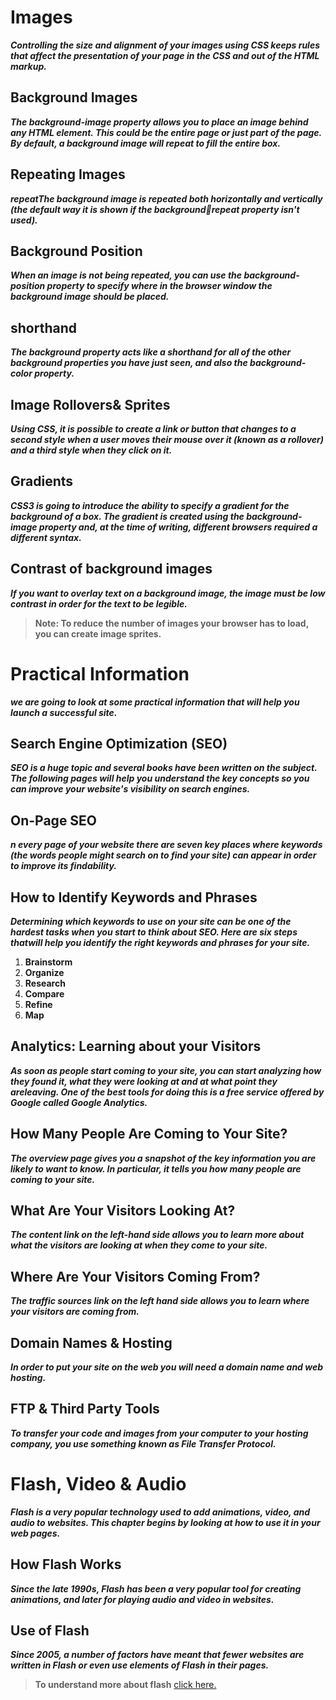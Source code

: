 # Images
***Controlling the size and alignment of your images using CSS keeps rules that affect the presentation of your page in the CSS and out of the HTML markup.***

## Background Images
***The background-image property allows you to place an image behind any HTML element. This could be the entire page or just part of the page. By default, a background image will repeat to fill the entire box.***

## Repeating Images
***repeatThe background image is repeated both horizontally and vertically (the default way it is shown if the backgroundrepeat property isn't used).***

## Background Position
***When an image is not being repeated, you can use the background-position property to specify where in the browser window the background image should be placed.***

## shorthand
***The background property acts like a shorthand for all of the other background properties you have just seen, and also the background-color property.***

## Image Rollovers& Sprites
 ***Using CSS, it is possible to create a link or button that changes to a second style when a user moves their mouse over it (known as a rollover) and a third style when they click on it.***

## Gradients
 ***CSS3 is going to introduce the ability to specify a gradient for the background of a box. The gradient is created using the background-image property and, at the time of writing, different browsers required a different syntax.***

## Contrast of background images
 ***If you want to overlay text on a background image, the image must be low contrast in order for the text to be legible.***

> **Note: To reduce the number of images your browser has to load, you can create image sprites.**

# Practical Information
***we are going to look at some practical information that will help you launch a successful site.***

## Search Engine Optimization (SEO)
***SEO is a huge topic and several books have been written on the subject. The following pages will help you understand the key concepts so you can improve your website's visibility on search engines.***

## On-Page SEO
***n every page of your website there are seven key places where keywords (the words people might search on to find your site) can appear in order to improve its findability.***

## How to Identify Keywords and Phrases
***Determining which keywords to use on your site can be one of the hardest tasks when you start to think about SEO. Here are six steps thatwill help you identify the right keywords and phrases for your site.***
1. **Brainstorm**
2. **Organize**
3. **Research**
4. **Compare**
5. **Refine**
6. **Map**

## Analytics: Learning about your Visitors
***As soon as people start coming to your site, you can start analyzing how they found it, what they were looking at and at what point they areleaving. One of the best tools for doing this is a free service offered by Google called Google Analytics.***

## How Many People Are Coming to Your Site?
***The overview page gives you a snapshot of the key information you are likely to want to know. In particular, it tells you how many people are coming to your site.***

## What Are Your Visitors Looking At?
***The content link on the left-hand side allows you to learn more about what the visitors are looking at when they come to your site.***

## Where Are Your Visitors Coming From?
***The traffic sources link on the left hand side allows you to learn where your visitors are coming from.***

## Domain Names & Hosting
***In order to put your site on the web you will need a domain name and web hosting.***

## FTP & Third Party Tools
***To transfer your code and images from your computer to your hosting company, you use something known as File Transfer Protocol.***

# Flash, Video & Audio
***Flash is a very popular technology used to add animations, video, and audio to websites. This chapter begins by looking at how to use it in your web pages.***

## How Flash Works
***Since the late 1990s, Flash has been a very popular tool for creating animations, and later for playing audio and video in websites.***

## Use of Flash
***Since 2005, a number of factors have meant that fewer websites are written in Flash or even use elements of Flash in their pages.***

> **To understand more about flash** [click here.](flash.PNG)